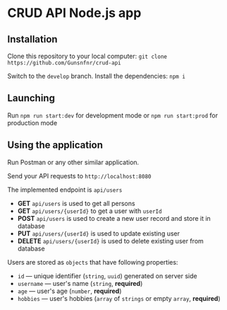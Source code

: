 # CRUD API Node.js app

## Installation

Clone this repository to your local computer: `git clone https://github.com/Gunsnfnr/crud-api`

Switch to the `develop` branch. Install the dependencies: `npm i`

## Launching

Run `npm run start:dev` for development mode or `npm run start:prod` for production mode

## Using the application

Run Postman or any other similar application.

Send your API requests to `http://localhost:8080`

The implemented endpoint is `api/users`

- **GET** `api/users` is used to get all persons
- **GET** `api/users/{userId}` to get a user with `userId`
- **POST** `api/users` is used to create a new user record and store it in database
- **PUT** `api/users/{userId}` is used to update existing user
- **DELETE** `api/users/{userId}` is used to delete existing user from database

Users are stored as `objects` that have following properties:

- `id` — unique identifier (`string`, `uuid`) generated on server side
- `username` — user's name (`string`, **required**)
- `age` — user's age (`number`, **required**)
- `hobbies` — user's hobbies (`array` of `strings` or empty `array`, **required**)
